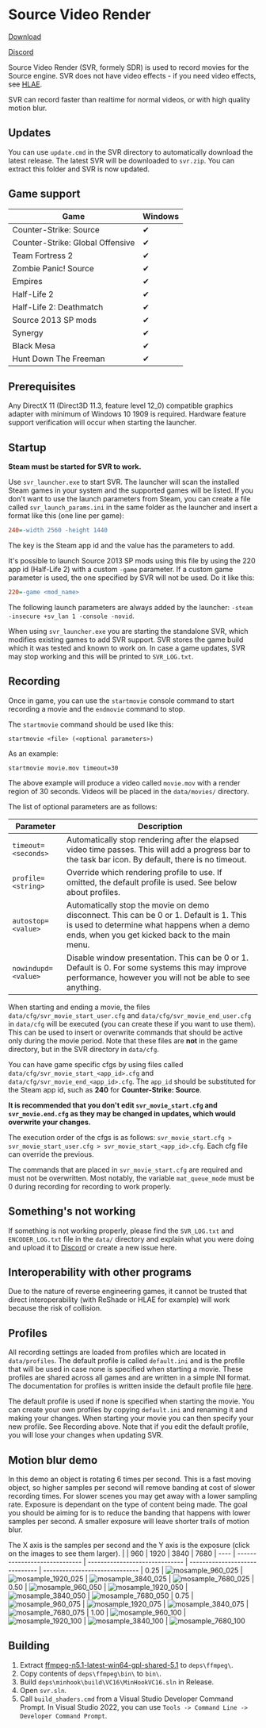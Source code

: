# Source Video Render
[Download](https://github.com/crashfort/SourceDemoRender/releases)

[Discord](https://discord.gg/5t8D68c)

Source Video Render (SVR, formely SDR) is used to record movies for the Source engine. SVR does not have video effects - if you need video effects, see [HLAE](https://www.advancedfx.org/).

SVR can record faster than realtime for normal videos, or with high quality motion blur.

## Updates
You can use `update.cmd` in the SVR directory to automatically download the latest release. The latest SVR will be downloaded to `svr.zip`. You can extract this folder and SVR is now updated.

## Game support
| Game          | Windows
| ------------- | -----------------------
| Counter-Strike: Source           | ✔
| Counter-Strike: Global Offensive | ✔
| Team Fortress 2                  | ✔
| Zombie Panic! Source             | ✔
| Empires                          | ✔
| Half-Life 2                      | ✔
| Half-Life 2: Deathmatch          | ✔
| Source 2013 SP mods              | ✔
| Synergy                          | ✔
| Black Mesa                       | ✔
| Hunt Down The Freeman            | ✔

## Prerequisites
Any DirectX 11 (Direct3D 11.3, feature level 12_0) compatible graphics adapter with minimum of Windows 10 1909 is required. Hardware feature support verification will occur when starting the launcher.

## Startup

**Steam must be started for SVR to work.**

Use `svr_launcher.exe` to start SVR. The launcher will scan the installed Steam games in your system and the supported games will be listed. If you don't want to use the launch parameters from Steam, you can create a file called `svr_launch_params.ini` in the same folder as the launcher and insert a format like this (one line per game):

```ini
240=-width 2560 -height 1440
```

The key is the Steam app id and the value has the parameters to add.

It's possible to launch Source 2013 SP mods using this file by using the 220 app id (Half-Life 2) with a custom `-game` parameter. If a custom game parameter is used, the one specified by SVR will not be used. Do it like this:

```ini
220=-game <mod_name>
```

The following launch parameters are always added by the launcher: ``-steam -insecure +sv_lan 1 -console -novid``.

When using `svr_launcher.exe` you are starting the standalone SVR, which modifies existing games to add SVR support. SVR stores the game build which it was tested and known to work on. In case a game updates, SVR may stop working and this will be printed to `SVR_LOG.txt`.

## Recording
Once in game, you can use the `startmovie` console command to start recording a movie and the `endmovie` command to stop.

The `startmovie` command should be used like this:

```
startmovie <file> (<optional parameters>)
```

As an example:

```
startmovie movie.mov timeout=30
```

The above example will produce a video called `movie.mov` with a render region of 30 seconds. Videos will be placed in the `data/movies/` directory.

The list of optional parameters are as follows:

| Parameter         | Description
| ----------------- | -----------
| ``timeout=<seconds>`` | Automatically stop rendering after the elapsed video time passes. This will add a progress bar to the task bar icon. By default, there is no timeout.
| ``profile=<string>`` | Override which rendering profile to use. If omitted, the default profile is used. See below about profiles.
| ``autostop=<value>`` | Automatically stop the movie on demo disconnect. This can be 0 or 1. Default is 1. This is used to determine what happens when a demo ends, when you get kicked back to the main menu.
| ``nowindupd=<value>`` | Disable window presentation. This can be 0 or 1. Default is 0. For some systems this may improve performance, however you will not be able to see anything.

When starting and ending a movie, the files `data/cfg/svr_movie_start_user.cfg` and `data/cfg/svr_movie_end_user.cfg` in `data/cfg` will be executed (you can create these if you want to use them). This can be used to insert or overwrite commands that should be active only during the movie period. Note that these files are **not** in the game directory, but in the SVR directory in `data/cfg`.

You can have game specific cfgs by using files called `data/cfg/svr_movie_start_<app_id>.cfg` and `data/cfg/svr_movie_end_<app_id>.cfg`. The `app_id` should be substituted for the Steam app id, such as **240** for **Counter-Strike: Source**.

**It is recommended that you don't edit `svr_movie_start.cfg` and `svr_movie.end.cfg` as they may be changed in updates, which would overwrite your changes.**

The execution order of the cfgs is as follows: `svr_movie_start.cfg > svr_movie_start_user.cfg > svr_movie_start_<app_id>.cfg`. Each cfg file can override the previous.

The commands that are placed in `svr_movie_start.cfg` are required and must not be overwritten. Most notably, the variable `mat_queue_mode` must be 0 during recording for recording to work properly.

## Something's not working
If something is not working properly, please find the `SVR_LOG.txt` and `ENCODER_LOG.txt` file in the `data/` directory and explain what you were doing and upload it to [Discord](https://discord.gg/5t8D68c) or create a new issue here.

## Interoperability with other programs
Due to the nature of reverse engineering games, it cannot be trusted that direct interoperability (with ReShade or HLAE for example) will work because the risk of collision.

## Profiles
All recording settings are loaded from profiles which are located in `data/profiles`. The default profile is called `default.ini` and is the profile that will be used in case none is specified when starting a movie. These profiles are shared across all games and are written in a simple INI format. The documentation for profiles is written inside the default profile file [here](bin/data/profiles/default.ini).

The default profile is used if none is specified when starting the movie. You can create your own profiles by copying `default.ini` and renaming it and making your changes. When starting your movie you can then specify your new profile. See Recording above. Note that if you edit the default profile, you will lose your changes when updating SVR.

## Motion blur demo
In this demo an object is rotating 6 times per second. This is a fast moving object, so higher samples per second will remove banding at cost of slower recording times. For slower scenes you may get away with a lower sampling rate. Exposure is dependant on the type of content being made. The goal you should be aiming for is to reduce the banding that happens with lower samples per second. A smaller exposure will leave shorter trails of motion blur.

The X axis is the samples per second and the Y axis is the exposure (click on the images to see them larger).
|      | 960                           | 1920                           | 3840                           | 7680
| ---- | ----------------------------- | ------------------------------ | ------------------------------ | ------------------------------
| 0.25 | ![mosample_960_025](https://user-images.githubusercontent.com/3614412/134065919-991ff82e-ef79-45d7-8fd6-477f4d268580.png) | ![mosample_1920_025](https://user-images.githubusercontent.com/3614412/134065963-dc0acd84-ed73-4beb-8c55-7fa8d30973a0.png) | ![mosample_3840_025](https://user-images.githubusercontent.com/3614412/134065971-23085cbf-567c-409b-a426-a0352a2e921c.png) | ![mosample_7680_025](https://user-images.githubusercontent.com/3614412/134065978-e78c865a-f921-4743-9889-988700b0291d.png)
| 0.50 | ![mosample_960_050](https://user-images.githubusercontent.com/3614412/134065956-9b5a75d1-3c41-4dc0-b4fb-c9787c63bbeb.png) | ![mosample_1920_050](https://user-images.githubusercontent.com/3614412/134065965-bd1dba93-cd04-4c2c-880a-23907cb823a6.png) | ![mosample_3840_050](https://user-images.githubusercontent.com/3614412/134065972-24d4ce15-7528-4fdc-9ee2-509aa6cbc9fc.png) | ![mosample_7680_050](https://user-images.githubusercontent.com/3614412/134065979-2c158e36-03a2-46cb-bd5d-b461a9580eef.png)
| 0.75 | ![mosample_960_075](https://user-images.githubusercontent.com/3614412/134065958-f2f9a2ed-ac75-44e6-a23d-ff8bd845db74.png) | ![mosample_1920_075](https://user-images.githubusercontent.com/3614412/134065967-51956d12-c611-4365-85a3-d4b0841cd8b0.png) | ![mosample_3840_075](https://user-images.githubusercontent.com/3614412/134065975-290e4508-2b02-4336-8b67-310f9a8b6ef8.png) | ![mosample_7680_075](https://user-images.githubusercontent.com/3614412/134065981-4474b397-e073-465f-8e4e-776031c3994f.png)
| 1.00 | ![mosample_960_100](https://user-images.githubusercontent.com/3614412/134065959-919d64e8-29b4-4d08-96bc-6e9c323082c4.png) | ![mosample_1920_100](https://user-images.githubusercontent.com/3614412/134065969-bef4d03d-3cc2-490e-bdd2-ab17db41978f.png) | ![mosample_3840_100](https://user-images.githubusercontent.com/3614412/134065977-9ed70fba-a8af-4e67-92cc-ca02b5d7bf5a.png) | ![mosample_7680_100](https://user-images.githubusercontent.com/3614412/134065982-991ba3c1-5b1a-4aef-8f5b-b54abf68cc47.png)

## Building
1. Extract [ffmpeg-n5.1-latest-win64-gpl-shared-5.1](https://github.com/BtbN/FFmpeg-Builds/releases/download/latest/ffmpeg-n5.1-latest-win64-gpl-shared-5.1.zip) to `deps\ffmpeg\`.
2. Copy contents of `deps\ffmpeg\bin\` to `bin\`.
3. Build `deps\minhook\build\VC16\MinHookVC16.sln` in Release.
4. Open `svr.sln`.
5. Call `build_shaders.cmd` from a Visual Studio Developer Command Prompt. In Visual Studio 2022, you can use `Tools -> Command Line -> Developer Command Prompt`.
